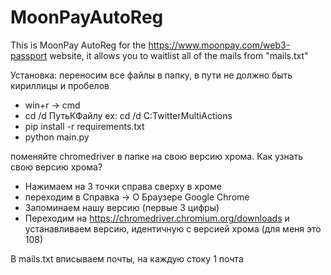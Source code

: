# MoonPayAutoReg
This is MoonPay AutoReg for the https://www.moonpay.com/web3-passport website, it allows you to waitlist all of the mails from "mails.txt" 

Установка:
переносим все файлы в папку, в пути не должно быть кириллицы и пробелов

- win+r -> cmd
- cd /d ПутьКФайлу ex: cd /d C:TwitterMultiActions
- pip install -r requirements.txt
- python main.py


поменяйте chromedriver в папке на свою версию хрома.
Как узнать свою версию хрома?
- Нажимаем на 3 точки справа сверху в хроме
- переходим в Справка -> О Браузере Google Chrome
- Запоминаем нашу версию (первые 3 цифры)
- Переходим на https://chromedriver.chromium.org/downloads и устанавливаем версию, идентичную с версией хрома (для меня это 108)


В mails.txt вписываем почты, на каждую стоку 1 почта
